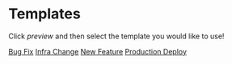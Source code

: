 # Templates

Click _preview_ and then select the template you would like to use!

[Bug Fix](?template=bug_fix.md)
[Infra Change](?template=infra_change.md)
[New Feature](?template=new_feature.md)
[Production Deploy](?template=prod_deploy.md)
